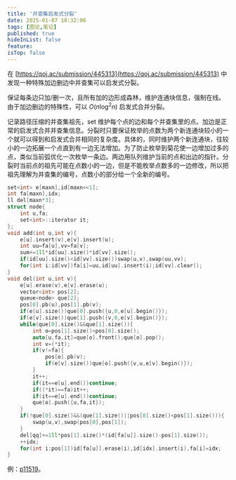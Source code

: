 ```yaml
---
title: '并查集启发式分裂'
date: 2025-01-07 18:32:06
tags: [图论,笔记]
published: true
hideInList: false
feature: 
isTop: false
---
```

在 [https://qoj.ac/submission/445313](https://qoj.ac/submission/445313) 中发现一种特殊加边删边中并查集可以启发式分裂。

保证每条边只加/删一次，且所有加的边形成森林，维护连通块信息，强制在线。由于加边删边的特殊性，可以 $O(n\log^2 n)$ 启发式合并分裂。

记录路径压缩的并查集祖先，set 维护每个点的边和每个并查集里的点。加边是正常的启发式合并并查集信息。分裂时只要保证枚举的点数为两个新连通块较小的一个就可以得到和启发式合并相同的复杂度。具体的，同时维护两个新连通块，往较小的一边拓展一个点直到有一边无法增加。为了防止枚举到菊花使一边增加过多的点，类似当前弧优化一次枚举一条边。两边用队列维护当前的点和出边的指针。分裂时当前点的祖先可能在点数小的一边，但是不能枚举点数多的一边修改，所以把祖先理解为并查集的编号，点数小的部分给一个全新的编号。

```cpp
set<int> e[maxn],id[maxn<<1];
int fa[maxn],idx;
ll del[maxn*3];
struct node{
	int u,fa;
	set<int>::iterator it;
};
void add(int u,int v){
	e[u].insert(v),e[v].insert(u);
	int uu=fa[u],vv=fa[v];
	sum+=1ll*id[uu].size()*id[vv].size();
	if(id[uu].size()<id[vv].size())swap(u,v),swap(uu,vv);
	for(int i:id[vv])fa[i]=uu,id[uu].insert(i);id[vv].clear();
}
void del(int u,int v){
	e[u].erase(v),e[v].erase(u);
	vector<int> pos[2];
	queue<node> que[2];
	pos[0].pb(u),pos[1].pb(v);
	if(e[u].size())que[0].push({u,0,e[u].begin()});
	if(e[v].size())que[1].push({v,0,e[v].begin()});
	while(que[0].size()&&que[1].size()){
		int o=pos[1].size()<pos[0].size();
		auto[u,fa,it]=que[o].front();que[o].pop();
		int v=(*it);
		if(v!=fa){
			pos[o].pb(v);
			if(e[v].size())que[o].push({v,u,e[v].begin()});
		}
		it++;
		if(it==e[u].end())continue;
		if((*it)==fa)it++;
		if(it==e[u].end())continue;
		que[o].push({u,fa,it});
	}
	if(!que[0].size()&&(que[1].size()||pos[0].size()<pos[1].size())){
		swap(u,v),swap(pos[0],pos[1]);
	}
	del[qq]+=1ll*pos[1].size()*(id[fa[u]].size()-pos[1].size());
	++idx;
	for(int i:pos[1])id[fa[u]].erase(i),id[idx].insert(i),fa[i]=idx;
}
```

例：[p11519](https://yhddd123.github.io/post/p11519-ti-jie/)。